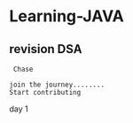 # Learning-JAVA

## revision DSA


     Chase

    join the journey........
    Start contributing



day 1
